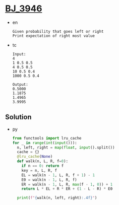 # [BJ_3946](https://acmicpc.net/problem/3946)

* en

  ```en
  Given probability that goes left or right
  Print expectation of right most value
  ```

* tc

  ```tc
  Input:
  4
  1 0.5 0.5
  4 0.5 0.5
  10 0.5 0.4
  1000 0.5 0.4

  Output:
  0.5000
  1.1875
  1.4965
  3.9995
  ```

## Solution

* py

  ```py
  from functools import lru_cache
  for _ in range(int(input())):
    n, left, right = map(float, input().split())
    cache = {}
    @lru_cache(None)
    def walk(n, L, R, f=0):
      if n == 0: return f
      key = n, L, R, f
      EL = walk(n - 1, L, R, f + 1) - 1
      E0 = walk(n - 1, L, R, f)
      ER = walk(n - 1, L, R, max(f - 1, 0)) + 1
      return L * EL + R * ER + (1 - L - R) * E0

    print(f"{walk(n, left, right):.4f}")
  ```
